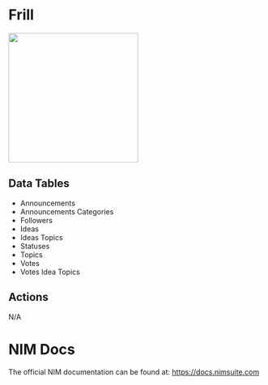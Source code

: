# Frill

<img src="https://github.com/Tools4ever-NIM/NIM-System-REST-Aeries-SIS/assets/24281600/4b2979b8-51d0-4b57-a669-b61e17248749" width="256px" />


## Data Tables
- Announcements
- Announcements Categories
- Followers
- Ideas
- Ideas Topics
- Statuses
- Topics
- Votes
- Votes Idea Topics


## Actions
N/A

# NIM Docs
The official NIM documentation can be found at: https://docs.nimsuite.com
